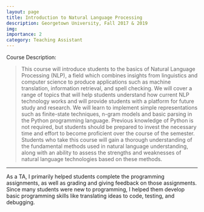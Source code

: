 ```yaml
---
layout: page
title: Introduction to Natural Language Processing
description: Georgetown University, Fall 2017 & 2019
img:
importance: 2
category: Teaching Assistant
---
```


Course Description:

> This course will introduce students to the basics of Natural Language Processing (NLP), a field which combines insights from linguistics and computer science to produce applications such as machine translation, information retrieval, and spell checking. We will cover a range of topics that will help students understand how current NLP technology works and will provide students with a platform for future study and research. We will learn to implement simple representations such as finite-state techniques, n-gram models and basic parsing in the Python programming language. Previous knowledge of Python is not required, but students should be prepared to invest the necessary time and effort to become proficient over the course of the semester. Students who take this course will gain a thorough understanding of the fundamental methods used in natural language understanding, along with an ability to assess the strengths and weaknesses of natural language technologies based on these methods.

---

As a TA, I primarily helped students complete the programming assignments, as well as grading and giving feedback on those assignments. Since many students were new to programming, I helped them develop basic programming skills like translating ideas to code, testing, and debugging. 